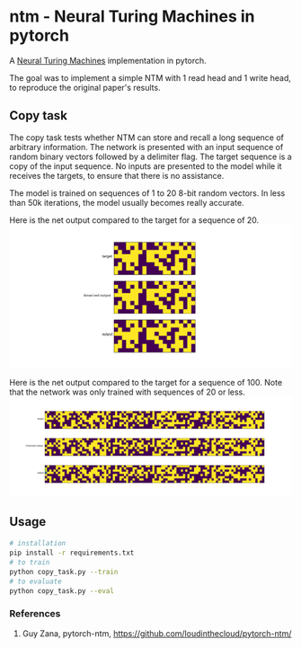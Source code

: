 # ntm - Neural Turing Machines in pytorch

A [Neural Turing Machines](https://arxiv.org/abs/1410.5401) implementation in pytorch.

The goal was to implement a simple NTM with 1 read head and 1 write head, to reproduce the original paper's results.


## Copy task

The copy task tests whether NTM can store and recall a long sequence of arbitrary information. The network is presented with an input sequence of random binary vectors followed by a delimiter flag. The target sequence is a copy of the input sequence. No inputs are presented to the model while it receives the targets, to ensure that there is no assistance.

The model is trained on sequences of 1 to 20 8-bit random vectors. In less than 50k iterations, the model usually becomes really accurate.

Here is the net output compared to the target for a sequence of 20.
![](images/copy_20.png)

Here is the net output compared to the target for a sequence of 100. Note that the network was only trained with sequences of 20 or less.
![](images/copy_100.png)

## Usage

```bash
# installation
pip install -r requirements.txt
# to train
python copy_task.py --train
# to evaluate
python copy_task.py --eval

```

### References

1. Guy Zana, pytorch-ntm, https://github.com/loudinthecloud/pytorch-ntm/
